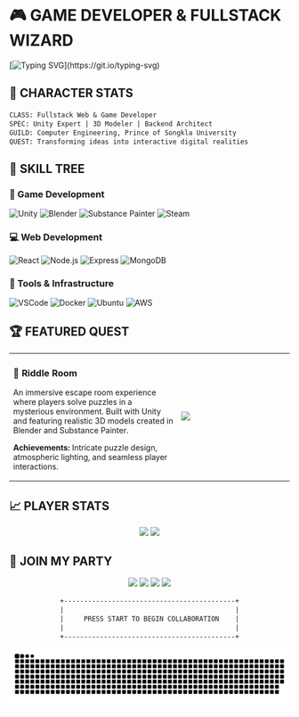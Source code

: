 # 🎮 GAME DEVELOPER & FULLSTACK WIZARD

[![Typing SVG](https://readme-typing-svg.herokuapp.com?font=Press+Start+2P&size=18&duration=3000&pause=1000&color=F70000&center=true&vCenter=true&random=false&width=600&lines=LOADING+CREATIVE+CODE...;SPAWNING+DIGITAL+EXPERIENCES...;RENDERING+NEW+WORLDS...)](https://git.io/typing-svg)

## 👾 CHARACTER STATS

```
CLASS: Fullstack Web & Game Developer
SPEC: Unity Expert | 3D Modeler | Backend Architect
GUILD: Computer Engineering, Prince of Songkla University
QUEST: Transforming ideas into interactive digital realities
```

## 🧠 SKILL TREE

### 🎲 Game Development
![Unity](https://img.shields.io/badge/Unity-000000?style=for-the-badge&logo=unity&logoColor=white)
![Blender](https://img.shields.io/badge/Blender-F5792A?style=for-the-badge&logo=blender&logoColor=white)
![Substance Painter](https://img.shields.io/badge/Substance_Painter-D4202C?style=for-the-badge&logo=adobe&logoColor=white)
![Steam](https://img.shields.io/badge/Steam-1b2838?style=for-the-badge&logo=steam&logoColor=white)

### 💻 Web Development
![React](https://img.shields.io/badge/React-61DAFB?style=for-the-badge&logo=react&logoColor=black)
![Node.js](https://img.shields.io/badge/Node.js-339933?style=for-the-badge&logo=nodedotjs&logoColor=white)
![Express](https://img.shields.io/badge/Express-000000?style=for-the-badge&logo=express&logoColor=white)
![MongoDB](https://img.shields.io/badge/MongoDB-47A248?style=for-the-badge&logo=mongodb&logoColor=white)

### 🔧 Tools & Infrastructure
![VSCode](https://img.shields.io/badge/VSCode-007ACC?style=for-the-badge&logo=visualstudiocode&logoColor=white)
![Docker](https://img.shields.io/badge/Docker-2496ED?style=for-the-badge&logo=docker&logoColor=white)
![Ubuntu](https://img.shields.io/badge/Ubuntu-E95420?style=for-the-badge&logo=ubuntu&logoColor=white)
![AWS](https://img.shields.io/badge/AWS-232F3E?style=for-the-badge&logo=amazonaws&logoColor=white)

## 🏆 FEATURED QUEST

<table>
  <tr>
    <td width="60%">
      <h3>🚪 Riddle Room</h3>
      <p>An immersive escape room experience where players solve puzzles in a mysterious environment. Built with Unity and featuring realistic 3D models created in Blender and Substance Painter.</p>
      <p><strong>Achievements:</strong> Intricate puzzle design, atmospheric lighting, and seamless player interactions.</p>
    </td>
    <td width="40%">
      <img src="https://raw.githubusercontent.com/gist/theAdityaNVS/f5b585d1082da2dffffea32434f37956/raw/7f9552d0a179b4f84059259fa878199e369b069c/GitHub-logo.gif" width="100%">
    </td>
  </tr>
</table>

## 📈 PLAYER STATS

<div align="center">
  <img height="180em" src="https://github-readme-stats.vercel.app/api?username=yourusername&show_icons=true&theme=radical&include_all_commits=true&count_private=true"/>
  <img height="180em" src="https://github-readme-stats.vercel.app/api/top-langs/?username=yourusername&layout=compact&langs_count=8&theme=radical"/>
</div>

## 🔮 JOIN MY PARTY

<p align="center">
  <a href="https://linkedin.com/in/yourusername"><img src="https://img.shields.io/badge/LinkedIn-0077B5?style=for-the-badge&logo=linkedin&logoColor=white"></a>
  <a href="https://twitter.com/yourusername"><img src="https://img.shields.io/badge/Twitter-1DA1F2?style=for-the-badge&logo=twitter&logoColor=white"></a>
  <a href="mailto:your.email@example.com"><img src="https://img.shields.io/badge/Email-D14836?style=for-the-badge&logo=gmail&logoColor=white"></a>
  <a href="https://yourusername.itch.io"><img src="https://img.shields.io/badge/Itch.io-FA5C5C?style=for-the-badge&logo=itchdotio&logoColor=white"></a>
</p>

<div align="center">
  
  ```ascii
  +-------------------------------------------+
  |                                           |
  |     PRESS START TO BEGIN COLLABORATION    |
  |                                           |
  +-------------------------------------------+
  ```
  
</div>

![Snake animation](https://raw.githubusercontent.com/platane/platane/output/github-contribution-grid-snake-dark.svg)
